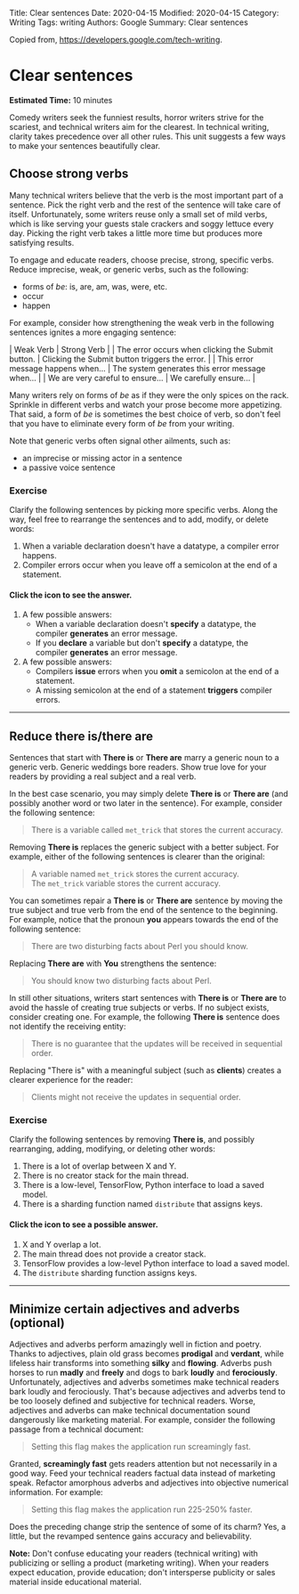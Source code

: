 Title: Clear sentences
Date: 2020-04-15
Modified: 2020-04-15
Category: Writing
Tags: writing
Authors: Google
Summary: Clear sentences

Copied from, https://developers.google.com/tech-writing. 

Clear sentences
===============

**Estimated Time:** 10 minutes

Comedy writers seek the funniest results, horror writers strive for the scariest, and technical writers aim for the clearest. In technical writing, clarity takes precedence over all other rules. This unit suggests a few ways to make your sentences beautifully clear.

Choose strong verbs
-------------------

Many technical writers believe that the verb is the most important part of a sentence. Pick the right verb and the rest of the sentence will take care of itself. Unfortunately, some writers reuse only a small set of mild verbs, which is like serving your guests stale crackers and soggy lettuce every day. Picking the right verb takes a little more time but produces more satisfying results.

To engage and educate readers, choose precise, strong, specific verbs. Reduce imprecise, weak, or generic verbs, such as the following:

-   forms of *be*: is, are, am, was, were, etc.
-   occur
-   happen

For example, consider how strengthening the weak verb in the following sentences ignites a more engaging sentence:

| Weak Verb | Strong Verb |
| The error occurs when clicking the Submit button. | Clicking the Submit button triggers the error. |
| This error message happens when... | The system generates this error message when... |
| We are very careful to ensure... | We carefully ensure... |

Many writers rely on forms of *be* as if they were the only spices on the rack. Sprinkle in different verbs and watch your prose become more appetizing. That said, a form of *be* is sometimes the best choice of verb, so don't feel that you have to eliminate every form of *be* from your writing.

Note that generic verbs often signal other ailments, such as:

-   an imprecise or missing actor in a sentence
-   a passive voice sentence

### Exercise

Clarify the following sentences by picking more specific verbs. Along the way, feel free to rearrange the sentences and to add, modify, or delete words:

1.  When a variable declaration doesn't have a datatype, a compiler error happens.
2.  Compiler errors occur when you leave off a semicolon at the end of a statement.

#### Click the icon to see the answer.

1.  A few possible answers:
    -   When a variable declaration doesn't **specify** a datatype, the compiler **generates** an error message.
    -   If you **declare** a variable but don't **specify** a datatype, the compiler **generates** an error message.
2.  A few possible answers:
    -   Compilers **issue** errors when you **omit** a semicolon at the end of a statement.
    -   A missing semicolon at the end of a statement **triggers** compiler errors.

* * * * *

Reduce there is/there are
-------------------------

Sentences that start with **There is** or **There are** marry a generic noun to a generic verb. Generic weddings bore readers. Show true love for your readers by providing a real subject and a real verb.

In the best case scenario, you may simply delete **There is** or **There are** (and possibly another word or two later in the sentence). For example, consider the following sentence:

> There is a variable called `met_trick` that stores the current accuracy.

Removing **There is** replaces the generic subject with a better subject. For example, either of the following sentences is clearer than the original:

> A variable named `met_trick` stores the current accuracy. The `met_trick` variable stores the current accuracy.

You can sometimes repair a **There is** or **There are** sentence by moving the true subject and true verb from the end of the sentence to the beginning. For example, notice that the pronoun **you** appears towards the end of the following sentence:

> There are two disturbing facts about Perl you should know.

Replacing **There are** with **You** strengthens the sentence:

> You should know two disturbing facts about Perl.

In still other situations, writers start sentences with **There is** or **There are** to avoid the hassle of creating true subjects or verbs. If no subject exists, consider creating one. For example, the following **There is** sentence does not identify the receiving entity:

> There is no guarantee that the updates will be received in sequential order.

Replacing "There is" with a meaningful subject (such as **clients**) creates a clearer experience for the reader:

> Clients might not receive the updates in sequential order.

### Exercise

Clarify the following sentences by removing **There is**, and possibly rearranging, adding, modifying, or deleting other words:

1.  There is a lot of overlap between X and Y.
2.  There is no creator stack for the main thread.
3.  There is a low-level, TensorFlow, Python interface to load a saved model.
4.  There is a sharding function named `distribute` that assigns keys.

#### Click the icon to see a possible answer.

1.  X and Y overlap a lot.
2.  The main thread does not provide a creator stack.
3.  TensorFlow provides a low-level Python interface to load a saved model.
4.  The `distribute` sharding function assigns keys.

* * * * *

Minimize certain adjectives and adverbs (optional)
--------------------------------------------------

Adjectives and adverbs perform amazingly well in fiction and poetry. Thanks to adjectives, plain old grass becomes **prodigal** and **verdant**, while lifeless hair transforms into something **silky** and **flowing**. Adverbs push horses to run **madly** and **freely** and dogs to bark **loudly** and **ferociously**. Unfortunately, adjectives and adverbs sometimes make technical readers bark loudly and ferociously. That's because adjectives and adverbs tend to be too loosely defined and subjective for technical readers. Worse, adjectives and adverbs can make technical documentation sound dangerously like marketing material. For example, consider the following passage from a technical document:

> Setting this flag makes the application run screamingly fast.

Granted, **screamingly fast** gets readers attention but not necessarily in a good way. Feed your technical readers factual data instead of marketing speak. Refactor amorphous adverbs and adjectives into objective numerical information. For example:

> Setting this flag makes the application run 225-250% faster.

Does the preceding change strip the sentence of some of its charm? Yes, a little, but the revamped sentence gains accuracy and believability.

**Note:** Don't confuse educating your readers (technical writing) with publicizing or selling a product (marketing writing). When your readers expect education, provide education; don't intersperse publicity or sales material inside educational material.